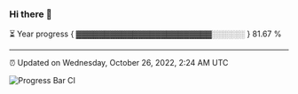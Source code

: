 ### Hi there 👋

⏳ Year progress { ▓▓▓▓▓▓▓▓▓▓▓▓▓▓▓▓▓▓▓▓▓▓▓▓░░░░░░ } 81.67 %

---

⏰ Updated on Wednesday, October 26, 2022, 2:24 AM UTC

![Progress Bar CI](https://github.com/arthurbuhl/arthurbuhl/workflows/Progress%20Bar%20CI/badge.svg)
